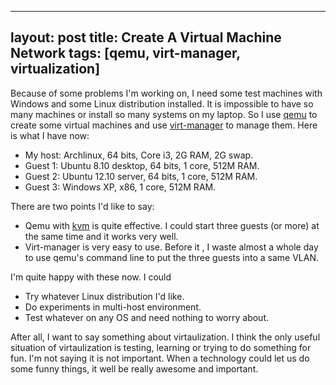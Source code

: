 
---
layout: post
title: Create A Virtual Machine Network
tags: [qemu, virt-manager, virtualization]
---

Because of some problems I'm working on, I need some test machines with Windows and some Linux distribution installed. It is impossible to have so many machines or install so many systems on my laptop. So I use [qemu](http://www.qemu.org) to create some virtual machines and use [virt-manager](http://virt-manager.org/) to manage them. Here is what I have now:

+ My host: Archlinux, 64 bits, Core i3, 2G RAM, 2G swap.
+ Guest 1: Ubuntu 8.10 desktop, 64 bits, 1 core, 512M RAM.
+ Guest 2: Ubuntu 12.10 server, 64 bits, 1 core, 512M RAM.
+ Guest 3: Windows XP, x86, 1 core, 512M RAM.

There are two points I'd like to say:

+ Qemu with [kvm](http://www.linux-kvm.org/) is quite effective. I could start three guests (or more) at the same time and it works very well.
+ Virt-manager is very easy to use. Before it , I waste almost a whole day to use qemu's command line to put the three guests into a same VLAN.

I'm quite happy with these now. I could

+ Try whatever Linux distribution I'd like.
+ Do experiments in multi-host environment.
+ Test whatever on any OS and need nothing to worry about.

After all, I want to say something about virtaulization. I think the only useful situation of virtaulization is testing, learning or trying to do something for fun. I'm not saying it is not important. When a technology could let us do some funny things, it well be really awesome and important.
